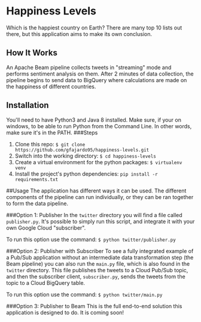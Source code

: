 # Happiness Levels
Which is the happiest country on Earth? There are many top 10 lists out there, but this application aims to make its own conclusion. 


## How It Works
An Apache Beam pipeline collects tweets in "streaming" mode and performs sentiment analysis on them. After 2 minutes of data collection, the pipeline begins to send data to BigQuery where calculations are made on the happiness of different countries.

## Installation
You'll need to have Python3 and Java 8 installed. Make sure, if your on windows, to be able to run Python from the 
Command Line. In other words, make sure it's in the PATH.
###Steps
1. Clone this repo: `$ git clone https://github.com/gfajardo95/happiness-levels.git`
2. Switch into the working directory: `$ cd happiness-levels`
3. Create a virtual environment for the python packages: `$ virtualenv venv`
4. Install the project's python dependencies: `pip install -r requirements.txt`

##Usage
The application has different ways it can be used. The different components of the pipeline can run individually, or 
they can be ran together to form the data pipeline.

###Option 1: Publisher
In the `twitter` directory you will find a file called `publisher.py`. It's possible to simply run this 
script, and integrate it with your own Google Cloud "subscriber".

To run this option use the command: `$ python twitter/publisher.py`

###Option 2: Publisher with Subscriber
To see a fully integrated example of a Pub/Sub application without an intermediate data transformation step (the Beam
 pipeline) you can also run the `main.py` file, which is also found in the `twitter` directory. This file publishes 
 the tweets to a Cloud Pub/Sub topic, and then the subscriber client, `subscriber.py`, sends the tweets from 
 the topic to a Cloud BigQuery table.

To run this option use the command: `$ python twitter/main.py`
 
###Option 3: Publisher to Beam
This is the full end-to-end solution this application is designed to do. It is coming soon!